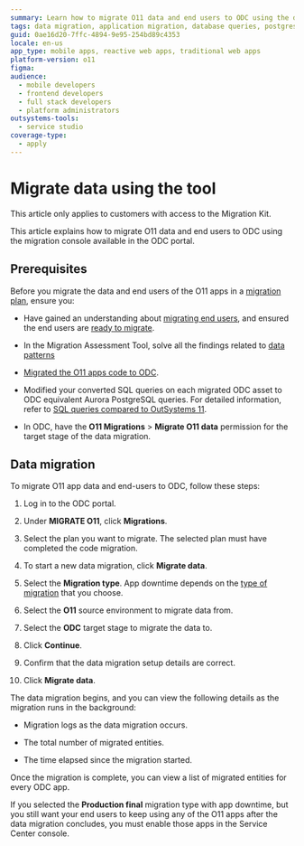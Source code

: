 ```yaml
---
summary: Learn how to migrate O11 data and end users to ODC using the data  migration tool.
tags: data migration, application migration, database queries, postgresql, user management
guid: 0ae16d20-7ffc-4894-9e95-254bd89c4353
locale: en-us
app_type: mobile apps, reactive web apps, traditional web apps
platform-version: o11
figma:
audience:
  - mobile developers
  - frontend developers
  - full stack developers
  - platform administrators
outsystems-tools:
  - service studio
coverage-type:
  - apply
---
```


# Migrate data using the tool

<div class="info" markdown="1">

This article only applies to customers with access to the Migration Kit.

</div>

This article explains how to migrate O11 data and end users to ODC using the migration console available in the ODC portal.

## Prerequisites

Before you migrate the data and end users of the O11 apps in a [migration plan](../plan/plan-define-migration-plans.md), ensure you:

* Have gained an understanding about [migrating end users](execute-about-migrate-data.md#end-users), and ensured the end users are [ready to migrate](execute-about-migrate-data.md#ready).

* In the Migration Assessment Tool, solve all the findings related to [data patterns](../code-patterns/intro.md#data-patterns) 

* [Migrated the O11 apps code to ODC](execute-about-migrate-code.md).

* Modified your converted SQL queries on each migrated ODC asset to ODC equivalent Aurora PostgreSQL queries. For detailed information, refer to [SQL queries compared to OutSystems 11](https://success.outsystems.com/documentation/outsystems_developer_cloud/onboarding_developers/sql_queries_compared_to_outsystems_11/).

* In ODC, have the **O11 Migrations** > **Migrate O11 data** permission for the target stage of the data migration.

## Data migration

To migrate O11 app data and end-users to ODC, follow these steps:

1. Log in to the ODC portal.

1. Under **MIGRATE O11**, click **Migrations**.

1. Select the plan you want to migrate. The selected plan must have completed the code migration.

1. To start a new data migration, click **Migrate data**.

1. Select the **Migration type**. App downtime depends on the [type of migration](execute-about-migrate-data.md#types-of-migration) that you choose.

1. Select the **O11** source environment to migrate data from.

1. Select the **ODC** target stage to migrate the data to.

1. Click **Continue**.

1. Confirm that the data migration setup details are correct.

1. Click **Migrate data**.

The data migration begins, and you can view the following details as the migration runs in the background:

  * Migration logs as the data migration occurs.

  * The total number of migrated entities.

  * The time elapsed since the migration started.

Once the migration is complete, you can view a list of migrated entities for every ODC app.

<div class="info" markdown=1>

If you selected the **Production final** migration type with app downtime, but you still want your end users to keep using any of the O11 apps after the data migration concludes, you must enable those apps in the Service Center console.

</div>
